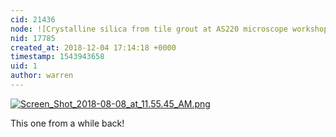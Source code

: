 ```yaml
---
cid: 21436
node: ![Crystalline silica from tile grout at AS220 microscope workshop](../notes/warren/12-02-2018/crystalline-silica-from-tile-grout-at-as220-microscope-workshop)
nid: 17785
created_at: 2018-12-04 17:14:18 +0000
timestamp: 1543943658
uid: 1
author: warren
---
```


 
[![Screen_Shot_2018-08-08_at_11.55.45_AM.png](/i/28076)](/i/28076)

This one from a while back!